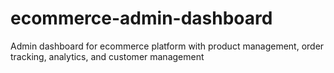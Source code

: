 # ecommerce-admin-dashboard
Admin dashboard for ecommerce platform with product management, order tracking, analytics, and customer management
